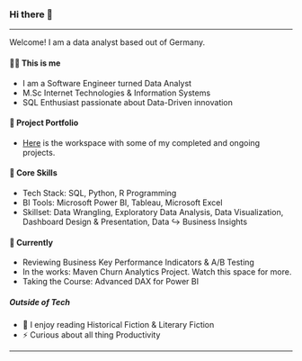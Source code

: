 ### Hi there 👋
---

Welcome! I am a data analyst based out of Germany.

####  :woman_technologist: This is me  #### 
- I am a Software Engineer turned Data Analyst
- M.Sc Internet Technologies & Information Systems
- SQL Enthusiast passionate about Data-Driven innovation
#### :ledger: Project Portfolio ####
- [Here](https://github.com/shsra430/shsra430/edit/main/portfolio.md#open_file_folder-project-portfolio) is the workspace with some of my completed and ongoing projects.

#### :rocket: Core Skills ####
- Tech Stack: SQL, Python, R Programming
- BI Tools: Microsoft Power BI, Tableau, Microsoft Excel
- Skillset: Data Wrangling, Exploratory Data Analysis, Data Visualization, Dashboard Design & Presentation, Data :arrow_right_hook: Business Insights

#### :seedling: Currently ####
- Reviewing Business Key Performance Indicators & A/B Testing
- In the works: Maven Churn Analytics Project. Watch this space for more.
- Taking the Course: Advanced DAX for Power BI

##### Outside of Tech ####
- :book: I enjoy reading Historical Fiction & Literary Fiction
- :zap: Curious about all thing Productivity
***



